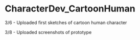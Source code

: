 # CharacterDev_CartoonHuman

3/6 - Uploaded first sketches of cartoon human character

3/8 - Uploaded screenshots of prototype 
